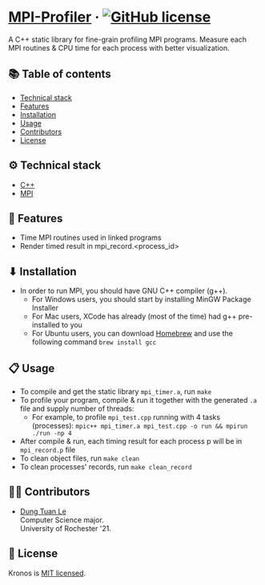 # [MPI-Profiler](https://github.com/dle8/MPI-Profiler) &middot; [![GitHub license](https://img.shields.io/badge/license-MIT-blue.svg)](https://github.com/dle8/MPI-Profiler/blob/master/LICENSE) 

A C++ static library for fine-grain profiling MPI programs. Measure each MPI routines & CPU time for each process with
better visualization.

## 📚 Table of contents

- [Technical stack](#technical-stack)
- [Features](#features)
- [Installation](#installation)
- [Usage](#usage)
- [Contributors](#contributors)
- [License](#license)

## ⚙ Technical stack

- [C++](https://www.cplusplus.com/)
- [MPI](https://computing.llnl.gov/tutorials/mpi/)

## 🚀 Features

- Time MPI routines used in linked programs
- Render timed result in mpi_record.<process_id>

## ⬇ Installation

- In order to run MPI, you should have GNU C++ compiler (g++). 
    - For Windows users, you should start by installing MinGW Package Installer
    - For Mac users, XCode has already (most of the time) had g++ pre-installed to you
    - For Ubuntu users, you can download [Homebrew](https://brew.sh/) and use the following command ```brew install gcc``` 

## 📋 Usage

- To compile and get the static library ```mpi_timer.a```, run ```make```
- To profile your program, compile & run it together with the generated ```.a``` file and supply number of threads:
    - For example, to profile ```mpi_test.cpp``` running with 4 tasks (processes): ```mpic++ mpi_timer.a mpi_test.cpp -o run && mpirun ./run -np 4```
- After compile & run, each timing result for each process p will be in ```mpi_record.p``` file
- To clean object files, run ```make clean```
- To clean processes' records, run ```make clean_record```

## 👨‍💻 Contributors

- [Dung Tuan Le](https://github.com/dle8) <br/>
Computer Science major.  
University of Rochester '21.

## 📄 License

Kronos is [MIT licensed](./LICENSE).
